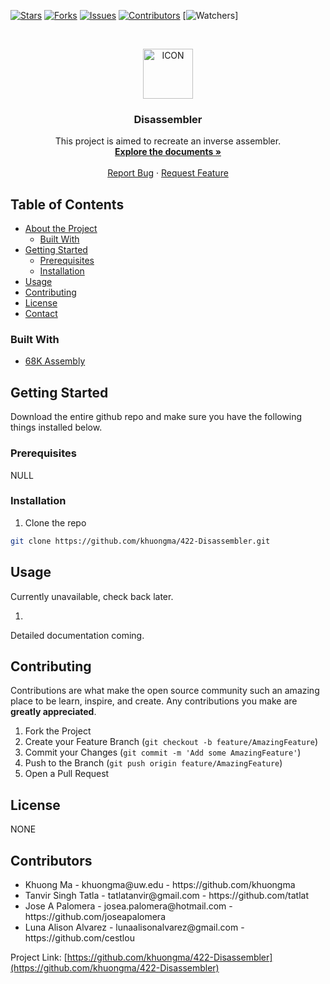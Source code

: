 <!-- PROJECT SHIELDS -->
<!--
*** I'm using markdown "reference style" links for readability.
*** Reference links are enclosed in brackets [ ] instead of parentheses ( ).
*** See the bottom of this document for the declaration of the reference variables
*** for contributors-url, forks-url, etc. This is an optional, concise syntax you may use.
*** https://www.markdownguide.org/basic-syntax/#reference-style-links
-->
[![Stars][stars-shield]][stars-url]
[![Forks][forks-shield]][forks-url]
[![Issues][issues-shield]][issues-url]
[![Contributors][contributors-shield]][contributors-url]
[![Watchers][watchers-shield]]


<!-- PROJECT ICON -->
<br />
<p align="center">
  <a href="https://github.com/
           /422-Disassembler">
    <img src="images/icon.png" alt="ICON" width="80" height="80">
  </a>

  <h3 align="center">Disassembler</h3>
  <p align="center">
    This project is aimed to recreate an inverse assembler.
    <br />
    <a href="https://github.com/khuongma/422-Disassembler"><strong>Explore the documents »</strong></a>
    <br />
    <br />
    <a href="https://github.com/khuongma/422-Disassembler/issues">Report Bug</a>
    ·
    <a href="https://github.com/khuongma/422-Disassembler/issues">Request Feature</a>
  </p>
</p>



<!-- TABLE OF CONTENTS -->
## Table of Contents

* [About the Project](#about-the-project)
  * [Built With](#built-with)
* [Getting Started](#getting-started)
  * [Prerequisites](#prerequisites)
  * [Installation](#installation)
* [Usage](#usage)
* [Contributing](#contributing)
* [License](#license)
* [Contact](#contact)



<!-- ABOUT THE PROJECT -->
### Built With

* [68K Assembly](https://curlie.org/Computers/Programming/Languages/Assembly/)


<!-- GETTING STARTED -->
## Getting Started

Download the entire github repo and make sure you have the following things installed below.

### Prerequisites

NULL

### Installation

1. Clone the repo
```sh
git clone https://github.com/khuongma/422-Disassembler.git
```


<!-- USAGE EXAMPLES -->
## Usage

Currently unavailable, check back later.

1. 

Detailed documentation coming.



<!-- CONTRIBUTING -->
## Contributing

Contributions are what make the open source community such an amazing place to be learn, inspire, and create. Any contributions you make are **greatly appreciated**.

1. Fork the Project
2. Create your Feature Branch (`git checkout -b feature/AmazingFeature`)
3. Commit your Changes (`git commit -m 'Add some AmazingFeature'`)
4. Push to the Branch (`git push origin feature/AmazingFeature`)
5. Open a Pull Request



<!-- LICENSE -->
## License

NONE



<!-- CONTACT -->
## Contributors
<ul>
<li>
Khuong Ma - khuongma@uw.edu - https://github.com/khuongma
</li>
<li>
Tanvir Singh Tatla - tatlatanvir@gmail.com - https://github.com/tatlat
</li>
<li>
Jose A Palomera - josea.palomera@hotmail.com - https://github.com/joseapalomera
</li>
<li>
Luna Alison Alvarez - lunaalisonalvarez@gmail.com - https://github.com/cestlou
</li>
</ul>

Project Link: [https://github.com/khuongma/422-Disassembler](https://github.com/khuongma/422-Disassembler)


<!-- MARKDOWN LINKS & IMAGES -->
<!-- https://www.markdownguide.org/basic-syntax/#reference-style-links -->
[watchers-shield]: https://img.shields.io/github/watchers/khuongma/422-Disassembler.svg?style=flat-square
[contributors-shield]: https://img.shields.io/github/contributors/khuongma/422-Disassembler.svg?style=flat-square
[contributors-url]: https://github.com/khuongma/422-Disassembler/graphs/contributors
[forks-shield]: https://img.shields.io/github/forks/khuongma/422-Disassembler.svg?style=flat-square
[forks-url]: https://github.com/khuongma/422-Disassembler/network/members
[stars-shield]: https://img.shields.io/github/stars/khuongma/422-Disassembler.svg?style=flat-square
[stars-url]: https://github.com/khuongma/422-Disassembler/stargazers
[issues-shield]: https://img.shields.io/github/issues/khuongma/422-Disassembler.svg?style=flat-square
[issues-url]: https://github.com/khuongma/canvas-discord-bot/issues
[license-shield]: https://img.shields.io/github/license/khuongma/422-Disassembler.svg?style=flat-square
[license-url]: https://github.com/khuongma/canvas-discord-bot/blob/main/LICENSE
[product-screenshot]: images/screenshot.png
